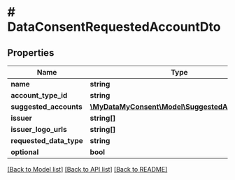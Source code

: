 # # DataConsentRequestedAccountDto

## Properties

Name | Type | Description | Notes
------------ | ------------- | ------------- | -------------
**name** | **string** |  | [optional]
**account_type_id** | **string** |  | [optional]
**suggested_accounts** | [**\MyDataMyConsent\Model\SuggestedAccountDto[]**](SuggestedAccountDto.md) |  | [optional]
**issuer** | **string[]** |  | [optional]
**issuer_logo_urls** | **string[]** |  | [optional]
**requested_data_type** | **string** |  | [optional]
**optional** | **bool** |  | [optional]

[[Back to Model list]](../../README.md#models) [[Back to API list]](../../README.md#endpoints) [[Back to README]](../../README.md)
